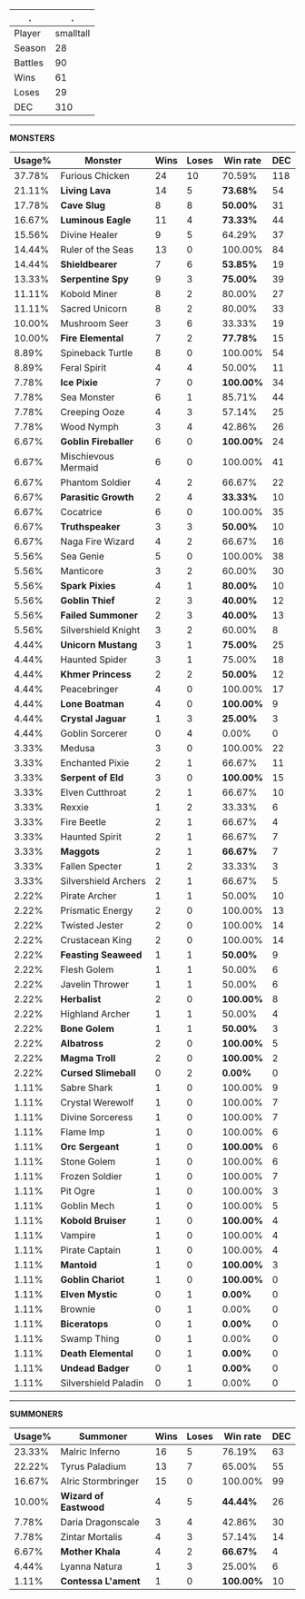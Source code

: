.|.
|-|-
Player|smalltall
Season|28
Battles|90
Wins|61
Loses|29
DEC|310

---
**MONSTERS**

Usage%|Monster|Wins|Loses|Win rate|DEC|
-|-|-|-|-|-|
37.78%|Furious Chicken|24|10|70.59%|118|
21.11%|**Living Lava**|14|5|**73.68%**|54|
17.78%|**Cave Slug**|8|8|**50.00%**|31|
16.67%|**Luminous Eagle**|11|4|**73.33%**|44|
15.56%|Divine Healer|9|5|64.29%|37|
14.44%|Ruler of the Seas|13|0|100.00%|84|
14.44%|**Shieldbearer**|7|6|**53.85%**|19|
13.33%|**Serpentine Spy**|9|3|**75.00%**|39|
11.11%|Kobold Miner|8|2|80.00%|27|
11.11%|Sacred Unicorn|8|2|80.00%|33|
10.00%|Mushroom Seer|3|6|33.33%|19|
10.00%|**Fire Elemental**|7|2|**77.78%**|15|
8.89%|Spineback Turtle|8|0|100.00%|54|
8.89%|Feral Spirit|4|4|50.00%|11|
7.78%|**Ice Pixie**|7|0|**100.00%**|34|
7.78%|Sea Monster|6|1|85.71%|44|
7.78%|Creeping Ooze|4|3|57.14%|25|
7.78%|Wood Nymph|3|4|42.86%|26|
6.67%|**Goblin Fireballer**|6|0|**100.00%**|24|
6.67%|Mischievous Mermaid|6|0|100.00%|41|
6.67%|Phantom Soldier|4|2|66.67%|22|
6.67%|**Parasitic Growth**|2|4|**33.33%**|10|
6.67%|Cocatrice|6|0|100.00%|35|
6.67%|**Truthspeaker**|3|3|**50.00%**|10|
6.67%|Naga Fire Wizard|4|2|66.67%|16|
5.56%|Sea Genie|5|0|100.00%|38|
5.56%|Manticore|3|2|60.00%|30|
5.56%|**Spark Pixies**|4|1|**80.00%**|10|
5.56%|**Goblin Thief**|2|3|**40.00%**|12|
5.56%|**Failed Summoner**|2|3|**40.00%**|13|
5.56%|Silvershield Knight|3|2|60.00%|8|
4.44%|**Unicorn Mustang**|3|1|**75.00%**|25|
4.44%|Haunted Spider|3|1|75.00%|18|
4.44%|**Khmer Princess**|2|2|**50.00%**|12|
4.44%|Peacebringer|4|0|100.00%|17|
4.44%|**Lone Boatman**|4|0|**100.00%**|9|
4.44%|**Crystal Jaguar**|1|3|**25.00%**|3|
4.44%|Goblin Sorcerer|0|4|0.00%|0|
3.33%|Medusa|3|0|100.00%|22|
3.33%|Enchanted Pixie|2|1|66.67%|11|
3.33%|**Serpent of Eld**|3|0|**100.00%**|15|
3.33%|Elven Cutthroat|2|1|66.67%|10|
3.33%|Rexxie|1|2|33.33%|6|
3.33%|Fire Beetle|2|1|66.67%|4|
3.33%|Haunted Spirit|2|1|66.67%|7|
3.33%|**Maggots**|2|1|**66.67%**|7|
3.33%|Fallen Specter|1|2|33.33%|3|
3.33%|Silvershield Archers|2|1|66.67%|5|
2.22%|Pirate Archer|1|1|50.00%|10|
2.22%|Prismatic Energy|2|0|100.00%|13|
2.22%|Twisted Jester|2|0|100.00%|14|
2.22%|Crustacean King|2|0|100.00%|14|
2.22%|**Feasting Seaweed**|1|1|**50.00%**|9|
2.22%|Flesh Golem|1|1|50.00%|6|
2.22%|Javelin Thrower|1|1|50.00%|6|
2.22%|**Herbalist**|2|0|**100.00%**|8|
2.22%|Highland Archer|1|1|50.00%|4|
2.22%|**Bone Golem**|1|1|**50.00%**|3|
2.22%|**Albatross**|2|0|**100.00%**|5|
2.22%|**Magma Troll**|2|0|**100.00%**|2|
2.22%|**Cursed Slimeball**|0|2|**0.00%**|0|
1.11%|Sabre Shark|1|0|100.00%|9|
1.11%|Crystal Werewolf|1|0|100.00%|7|
1.11%|Divine Sorceress|1|0|100.00%|7|
1.11%|Flame Imp|1|0|100.00%|6|
1.11%|**Orc Sergeant**|1|0|**100.00%**|6|
1.11%|Stone Golem|1|0|100.00%|6|
1.11%|Frozen Soldier|1|0|100.00%|7|
1.11%|Pit Ogre|1|0|100.00%|3|
1.11%|Goblin Mech|1|0|100.00%|5|
1.11%|**Kobold Bruiser**|1|0|**100.00%**|4|
1.11%|Vampire|1|0|100.00%|4|
1.11%|Pirate Captain|1|0|100.00%|4|
1.11%|**Mantoid**|1|0|**100.00%**|3|
1.11%|**Goblin Chariot**|1|0|**100.00%**|0|
1.11%|**Elven Mystic**|0|1|**0.00%**|0|
1.11%|Brownie|0|1|0.00%|0|
1.11%|**Biceratops**|0|1|**0.00%**|0|
1.11%|Swamp Thing|0|1|0.00%|0|
1.11%|**Death Elemental**|0|1|**0.00%**|0|
1.11%|**Undead Badger**|0|1|**0.00%**|0|
1.11%|Silvershield Paladin|0|1|0.00%|0|

---
**SUMMONERS**

Usage%|Summoner|Wins|Loses|Win rate|DEC|
-|-|-|-|-|-|
23.33%|Malric Inferno|16|5|76.19%|63|
22.22%|Tyrus Paladium|13|7|65.00%|55|
16.67%|Alric Stormbringer|15|0|100.00%|99|
10.00%|**Wizard of Eastwood**|4|5|**44.44%**|26|
7.78%|Daria Dragonscale|3|4|42.86%|30|
7.78%|Zintar Mortalis|4|3|57.14%|14|
6.67%|**Mother Khala**|4|2|**66.67%**|4|
4.44%|Lyanna Natura|1|3|25.00%|6|
1.11%|**Contessa L'ament**|1|0|**100.00%**|10|
